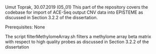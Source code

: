 Umut Toprak, 30.07.2019
(05_01)
This part of the repository covers the codebase for import of ACE-Seq output CNV data into EPISTEME as discussed in Section 3.2.2 of the dissertation.

Prerequisites:
None

The script filterMethylomeArray.sh filters a methylome array beta matrix with respect to high quality probes as discussed in Section 3.2.2 of the dissertation
